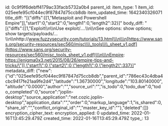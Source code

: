 id: 0c9f9f6debff4179ac33facb5732a0b4
parent_id: 
item_type: 1
item_id: 025eefe95cf044ec9f87847d75ccb8db
item_updated_time: 1642340326071
title_diff: "[{\"diffs\":[[1,\"Metasploit and Powershell Empire\"]],\"start1\":0,\"start2\":0,\"length1\":0,\"length2\":32}]"
body_diff: "[{\"diffs\":[[1,\"Exploit\\\n\\\nUse exploit/….\\\n\\\nSee options: show options; show targets/payloads/…\\\n\\\nhttp://www.fuzzysecurity.com/tutorials/13.html\\\n\\\n[https://www.sans.org/security-resources/sec560/misc\\\\_tools\\\\_sheet_v1.pdf](https://www.sans.org/security-resources/sec560/misc_tools_sheet_v1.pdf)\\\n\\\nEmpire: https://enigma0x3.net/2015/08/26/empire-tips-and-tricks/\"]],\"start1\":0,\"start2\":0,\"length1\":0,\"length2\":337}]"
metadata_diff: {"new":{"id":"025eefe95cf044ec9f87847d75ccb8db","parent_id":"786ec43c4dba4cbc9417fe21aa9fe2d4","latitude":"1.36730000","longitude":"103.80140000","altitude":"0.0000","author":"","source_url":"","is_todo":0,"todo_due":0,"todo_completed":0,"source":"joplin-desktop","source_application":"net.cozic.joplin-desktop","application_data":"","order":0,"markup_language":1,"is_shared":0,"share_id":"","conflict_original_id":"","master_key_id":""},"deleted":[]}
encryption_cipher_text: 
encryption_applied: 0
updated_time: 2022-01-16T13:45:29.479Z
created_time: 2022-01-16T13:45:29.479Z
type_: 13